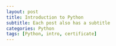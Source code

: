 ```yaml
---
layout: post
title: Introduction to Python
subtitle: Each post also has a subtitle
categories: Python
tags: [Python, intro, certificate]
---
```

